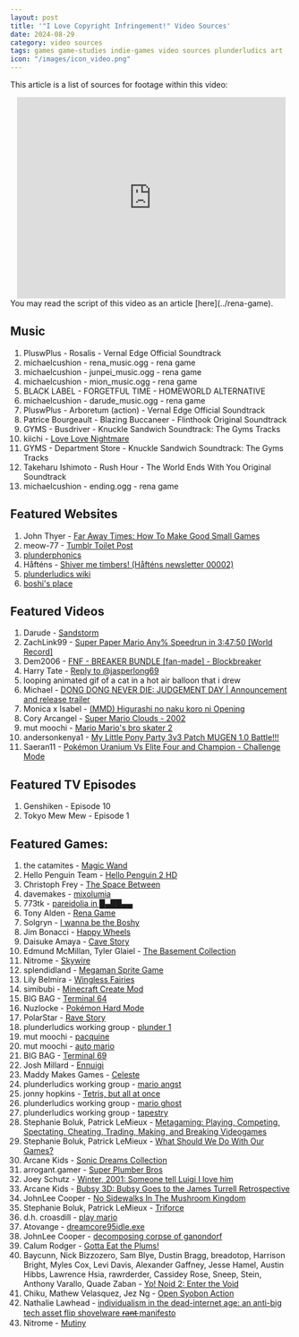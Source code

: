 ```yaml
---
layout: post
title: '"I Love Copyright Infringement!" Video Sources'
date: 2024-08-29
category: video sources
tags: games game-studies indie-games video sources plunderludics art
icon: "/images/icon_video.png"
---
```

This article is a list of sources for footage within this video:
<center><iframe width="480" height="360" src="https://www.youtube.com/embed/qRCc7l56mfg" title="I Love Copyright Infringement!" frameborder="0" allow="accelerometer; autoplay; clipboard-write; encrypted-media; gyroscope; picture-in-picture; web-share" referrerpolicy="strict-origin-when-cross-origin" allowfullscreen></iframe></center>
You may read the script of this video as an article [here](../rena-game).

## Music
01. PluswPlus - Rosalis - Vernal Edge Official Soundtrack
02. michaelcushion - rena_music.ogg - rena game
03. michaelcushion - junpei_music.ogg - rena game
04. michaelcushion - mion_music.ogg - rena game
05. BLACK LABEL - FORGETFUL TIME - HOMEWORLD ALTERNATIVE
06. michaelcushion - darude_music.ogg - rena game
07. PluswPlus - Arboretum (action) - Vernal Edge Official Soundtrack
08. Patrice Bourgeault - Blazing Buccaneer - Flinthook Original Soundtrack
09. GYMS - Busdriver - Knuckle Sandwich Soundtrack: The Gyms Tracks
10. kiichi - [Love Love Nightmare](https://www.nicovideo.jp/watch/sm4518874)
11. GYMS - Department Store - Knuckle Sandwich Soundtrack: The Gyms Tracks
12. Takeharu Ishimoto - Rush Hour - The World Ends With You Original Soundtrack
13. michaelcushion - ending.ogg - rena game

## Featured Websites
01. John Thyer - [Far Away Times: How To Make Good Small Games](https://farawaytimes.blogspot.com/2023/02/how-to-make-good-small-games.html) 
02. meow-77 - [Tumblr Toilet Post](https://www.tumblr.com/meow-77/697034126917828608)
03. [plunderphonics](https://www.plunderphonics.com/)
04. Håfténs - [Shiver me timbers! (Håfténs newsletter 00002)](https://www.patreon.com/posts/107828383)
05. [plunderludics wiki](https://plunderludics.github.io/)
06. [boshi's place](https://boshis-place.github.io/)

## Featured Videos
01. Darude - [Sandstorm](https://www.youtube.com/watch?v=y6120QOlsfU)
02. ZachLink99 - [Super Paper Mario Any% Speedrun in 3:47:50 [World Record]](https://www.youtube.com/watch?v=9-pJTSEoa0Q)
03. Dem2006 - [FNF - BREAKER BUNDLE [fan-made] - Blockbreaker](https://www.youtube.com/watch?v=qHrRBV1jjA0)
04. Harry Tate - [Reply to @jasperlong69](https://www.tiktok.com/@harry.tate/video/6888197899365272833)
05. looping animated gif of a cat in a hot air balloon that i drew
06. Michael - [DONG DONG NEVER DIE: JUDGEMENT DAY \| Announcement and release trailer](https://www.youtube.com/watch?v=7dSbhQDNJME)
07. Monica x Isabel - [(MMD) Higurashi no naku koro ni Opening](https://www.youtube.com/watch?v=MFyDIBtB5pk)
08. Cory Arcangel - [Super Mario Clouds - 2002](https://www.youtube.com/watch?v=fCmAD0TwGcQ)
09. mut moochi - [Mario Mario's bro skater 2](https://www.youtube.com/watch?v=qWHXMURV2vo)
10. andersonkenya1 - [My Little Pony Party 3v3 Patch MUGEN 1.0 Battle!!!](https://www.youtube.com/watch?v=LolaOemS3YI)
11. Saeran11 - [Pokémon Uranium Vs Elite Four and Champion - Challenge Mode](https://www.youtube.com/watch?v=HusvkkIEOBc)

## Featured TV Episodes
01. Genshiken - Episode 10
02. Tokyo Mew Mew - Episode 1

## Featured Games:
01. the catamites - [Magic Wand](https://thecatamites.itch.io/magic-wand)
02. Hello Penguin Team - [Hello Penguin 2 HD](https://noxid.itch.io/2hd)
03. Christoph Frey - [The Space Between](https://chrstphfr.itch.io/the-space-between)
04. davemakes - [mixolumia](https://mixolumia.com/)
05. 773tk - [pareidolia in █▄██▄▄](https://773tk.itch.io/pareidolia-in)
06. Tony Alden - [Rena Game](https://brlka.itch.io/rena-game)
07. Solgryn - [I wanna be the Boshy](https://delicious-fruit.com/ratings/game_details.php?id=11890)
08. Jim Bonacci - [Happy Wheels](https://totaljerkface.com/happy_wheels.tjf)
09. Daisuke Amaya - [Cave Story](https://www.cavestory.org/)
10. Edmund McMillan, Tyler Glaiel - [The Basement Collection](https://store.steampowered.com/app/214790/The_Basement_Collection/)
11. Nitrome - [Skywire](https://www.nitrome.com/html5-games/skywire/)
12. splendidland - [Megaman Sprite Game](https://www.tumblr.com/megamanspritecomic/65735240451/megaman-sprite-game-released-on-october-31st)
13. Lily Belmira - [Wingless Fairies](https://lilybelmira.itch.io/fairies)
14. simibubi - [Minecraft Create Mod](https://www.curseforge.com/minecraft/mc-mods/create)
15. BIG BAG - [Terminal 64](https://bigbag.itch.io/terminal-64)
16. Nuzlocke - [Pokémon Hard Mode](http://www.nuzlocke.com/comics/pokemon-hard-mode/page/69/)
17. PolarStar - [Rave Story](https://forum.cavestory.org/threads/ravestory-v1-62-soundtrack-compiled-in-flac-and-mp3-formats-by-whatthepin.5683/)
18. plunderludics working group - [plunder 1](https://plunderludics.github.io/works/plunder%201.html)
19. mut moochi - [pacquine](https://nes.mut.media/pacquine.html)
20. mut moochi - [auto mario](https://nes.mut.media/goodluck.html)
21. BIG BAG - [Terminal 69](https://bigbag.itch.io/terminal69)
22. Josh Millard - [Ennuigi](https://www.lexaloffle.com/bbs/?pid=32360)
23. Maddy Makes Games - [Celeste](https://www.celestegame.com/)
24. plunderludics working group - [mario angst](https://plunderludics.github.io/works/mario%20angst.html)
25. jonny hopkins - [Tetris, but all at once](https://jwhop.itch.io/tetris-but-all-at-once-public-version)
26. plunderludics working group - [mario ghost](https://plunderludics.github.io/works/mario%20ghost.html)
27. plunderludics working group - [tapestry](https://plunderludics.github.io/works/tapestry.html)
28. Stephanie Boluk, Patrick LeMieux - [Metagaming: Playing, Competing, Spectating, Cheating, Trading, Making, and Breaking Videogames](https://manifold.umn.edu/projects/metagaming)
29. Stephanie Boluk, Patrick LeMieux - [What Should We Do With Our Games?](https://alt254.itch.io/what-should-we-do-with-our-games)
30. Arcane Kids - [Sonic Dreams Collection](https://hedgehog.exposed/)
31. arrogant.gamer - [Super Plumber Bros](https://gamejolt.com/games/super-plumber-bros/27754)
32. Joey Schutz - [Winter, 2001: Someone tell Luigi I love him](https://jamschutz.itch.io/winter-2001-someone-tell-luigi-i-love-him)
33. Arcane Kids - [Bubsy 3D: Bubsy Goes to the James Turrell Retrospective](https://bubsy3d.com/)
34. JohnLee Cooper - [No Sidewalks In The Mushroom Kingdom](https://ergman.itch.io/no-sidewalks-in-the-mushroom-kingdom)
35. Stephanie Boluk, Patrick LeMieux - [Triforce](https://alt254.itch.io/triforce)
36. d.h. croasdill - [play mario](https://hyperlibrary.itch.io/play-mario)
37. Atovange - [dreamcore95idle.exe](https://atovange.itch.io/dreamcore95idle)
38. JohnLee Cooper - [decomposing corpse of ganondorf](https://ergman.itch.io/decomposing-corpse-of-ganonodorf)
39. Calum Rodger - [Gotta Eat the Plums!](https://weecalrobot.itch.io/gottaeattheplums)
40. Baycunn, Nick Bizzozero, Sam Blye, Dustin Bragg, breadotop, Harrison Bright, Myles Cox, Levi Davis, Alexander Gaffney, Jesse Hamel, Austin Hibbs, Lawrence Hsia, rawrderder, Cassidey Rose, Sneep, Stein, Anthony Varallo, Quade Zaban - [Yo! Noid 2: Enter the Void](https://dustinbragg.itch.io/yo-noid-was-ahead-of-its-time)
41. Chiku, Mathew Velasquez, Jez Ng - [Open Syobon Action](https://www.jezng.com/open-syobon-action.js/)
42. Nathalie Lawhead - [individualism in the dead-internet age: an anti-big tech asset flip shovelware r̶a̶n̶t̶ manifesto](https://alienmelon.itch.io/shovelware)
43. Nitrome - [Mutiny](https://www.nitrome.com/html5-games/mutiny/)